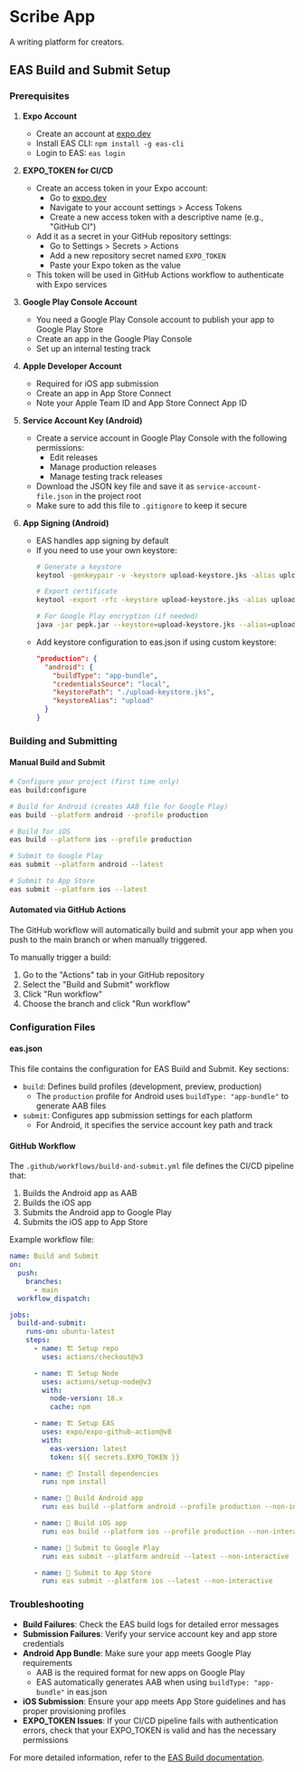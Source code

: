 # Scribe App

A writing platform for creators.

## EAS Build and Submit Setup

### Prerequisites

1. **Expo Account**
   - Create an account at [expo.dev](https://expo.dev)
   - Install EAS CLI: `npm install -g eas-cli`
   - Login to EAS: `eas login`

2. **EXPO_TOKEN for CI/CD**
   - Create an access token in your Expo account:
     - Go to [expo.dev](https://expo.dev)
     - Navigate to your account settings > Access Tokens
     - Create a new access token with a descriptive name (e.g., "GitHub CI")
   - Add it as a secret in your GitHub repository settings:
     - Go to Settings > Secrets > Actions
     - Add a new repository secret named `EXPO_TOKEN`
     - Paste your Expo token as the value
   - This token will be used in GitHub Actions workflow to authenticate with Expo services

3. **Google Play Console Account**
   - You need a Google Play Console account to publish your app to Google Play Store
   - Create an app in the Google Play Console
   - Set up an internal testing track

4. **Apple Developer Account**
   - Required for iOS app submission
   - Create an app in App Store Connect
   - Note your Apple Team ID and App Store Connect App ID

5. **Service Account Key (Android)**
   - Create a service account in Google Play Console with the following permissions:
     - Edit releases
     - Manage production releases
     - Manage testing track releases
   - Download the JSON key file and save it as `service-account-file.json` in the project root
   - Make sure to add this file to `.gitignore` to keep it secure

6. **App Signing (Android)**
   - EAS handles app signing by default
   - If you need to use your own keystore:
     ```bash
     # Generate a keystore
     keytool -genkeypair -v -keystore upload-keystore.jks -alias upload -keyalg RSA -keysize 2048 -validity 10000
     
     # Export certificate
     keytool -export -rfc -keystore upload-keystore.jks -alias upload -file upload_certificate.pem
     
     # For Google Play encryption (if needed)
     java -jar pepk.jar --keystore=upload-keystore.jks --alias=upload --output=encrypted-key.zip --include-cert --rsa-aes-encryption --encryption-key-path=/path/to/encryption_public_key.pem
     ```
   - Add keystore configuration to eas.json if using custom keystore:
     ```json
     "production": {
       "android": {
         "buildType": "app-bundle",
         "credentialsSource": "local",
         "keystorePath": "./upload-keystore.jks",
         "keystoreAlias": "upload"
       }
     }
     ```

### Building and Submitting

#### Manual Build and Submit

```bash
# Configure your project (first time only)
eas build:configure

# Build for Android (creates AAB file for Google Play)
eas build --platform android --profile production

# Build for iOS
eas build --platform ios --profile production

# Submit to Google Play
eas submit --platform android --latest

# Submit to App Store
eas submit --platform ios --latest
```

#### Automated via GitHub Actions

The GitHub workflow will automatically build and submit your app when you push to the main branch or when manually triggered.

To manually trigger a build:
1. Go to the "Actions" tab in your GitHub repository
2. Select the "Build and Submit" workflow
3. Click "Run workflow"
4. Choose the branch and click "Run workflow"

### Configuration Files

#### eas.json

This file contains the configuration for EAS Build and Submit. Key sections:

- `build`: Defines build profiles (development, preview, production)
  - The `production` profile for Android uses `buildType: "app-bundle"` to generate AAB files
- `submit`: Configures app submission settings for each platform
  - For Android, it specifies the service account key path and track

#### GitHub Workflow

The `.github/workflows/build-and-submit.yml` file defines the CI/CD pipeline that:
1. Builds the Android app as AAB
2. Builds the iOS app
3. Submits the Android app to Google Play
4. Submits the iOS app to App Store

Example workflow file:
```yaml
name: Build and Submit
on:
  push:
    branches:
      - main
  workflow_dispatch:

jobs:
  build-and-submit:
    runs-on: ubuntu-latest
    steps:
      - name: 🏗 Setup repo
        uses: actions/checkout@v3

      - name: 🏗 Setup Node
        uses: actions/setup-node@v3
        with:
          node-version: 18.x
          cache: npm

      - name: 🏗 Setup EAS
        uses: expo/expo-github-action@v8
        with:
          eas-version: latest
          token: ${{ secrets.EXPO_TOKEN }}

      - name: 📦 Install dependencies
        run: npm install

      - name: 🚀 Build Android app
        run: eas build --platform android --profile production --non-interactive

      - name: 🚀 Build iOS app
        run: eas build --platform ios --profile production --non-interactive

      - name: 📱 Submit to Google Play
        run: eas submit --platform android --latest --non-interactive

      - name: 📱 Submit to App Store
        run: eas submit --platform ios --latest --non-interactive
```

### Troubleshooting

- **Build Failures**: Check the EAS build logs for detailed error messages
- **Submission Failures**: Verify your service account key and app store credentials
- **Android App Bundle**: Make sure your app meets Google Play requirements
  - AAB is the required format for new apps on Google Play
  - EAS automatically generates AAB when using `buildType: "app-bundle"` in eas.json
- **iOS Submission**: Ensure your app meets App Store guidelines and has proper provisioning profiles
- **EXPO_TOKEN Issues**: If your CI/CD pipeline fails with authentication errors, check that your EXPO_TOKEN is valid and has the necessary permissions

For more detailed information, refer to the [EAS Build documentation](https://docs.expo.dev/build/introduction/).